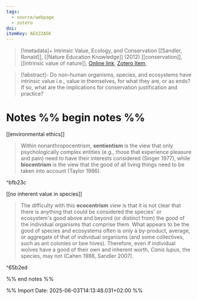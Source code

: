 ```yaml
---
tags:
  - source/webpage
  - zotero
doi: 
itemKey: AEX22A5K
---
```

>[!metadata]+
> Intrinsic Value, Ecology, and Conservation
> [[Sandler, Ronald]], 
> [[Nature Education Knowledge]] (2012)
> [[conservation]], [[intrinsic value of nature]], 
> [Online link](https://www.nature.com/scitable/knowledge/library/intrinsic-value-ecology-and-conservation-25815400/), [Zotero Item](zotero://select/library/items/AEX22A5K), 

>[!abstract]-
>Do non-human organisms, species, and ecosystems have intrinsic value i.e., value in themselves, for what they are, or as ends? If so, what are the implications for conservation justification and practice?

# Notes %% begin notes %%
[[environmental ethics]]
>Within nonanthropocentrism, **sentientism** is the view that only psychologically complex entities (e.g., those that experience pleasure and pain) need to have their interests considered (Singer 1977), while **biocentrism** is the view that the good of all living things need to be taken into account (Taylor 1986).

^bfb23c

[[no inherent value in species]]
>The difficulty with this **ecocentrism** view is that it is not clear that there is anything that could be considered the species' or ecosystem's good above and beyond (or distinct from) the good of the individual organisms that comprise them. What appears to be the good of species and ecosystems often is only a by-product, average, or aggregate of that of individual organisms (and some collectives, such as ant colonies or bee hives). Therefore, even if individual wolves have a good of their own and inherent worth, _Canis lupus_, the species, may not (Cahen 1988, Sandler 2007).

^65b2ed

%% end notes %%




%% Import Date: 2025-06-03T14:13:48.031+02:00 %%
